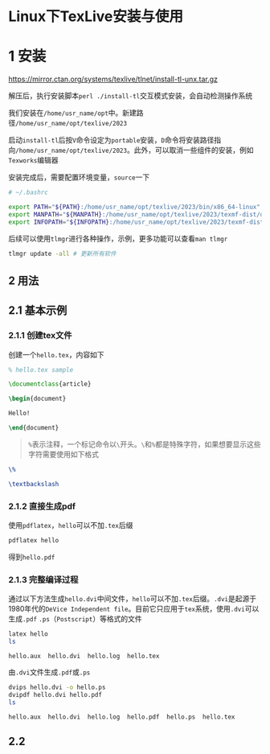# Linux下TexLive安装与使用

# 1 安装

https://mirror.ctan.org/systems/texlive/tlnet/install-tl-unx.tar.gz

解压后，执行安装脚本`perl ./install-tl`交互模式安装，会自动检测操作系统

我们安装在`/home/usr_name/opt`中。新建路径`/home/usr_name/opt/texlive/2023`

启动`install-tl`后按`V`命令设定为`portable`安装，`D`命令将安装路径指向`/home/usr_name/opt/texlive/2023`。此外，可以取消一些组件的安装，例如`Texworks`编辑器

安装完成后，需要配置环境变量，`source`一下

```sh
# ~/.bashrc

export PATH="${PATH}:/home/usr_name/opt/texlive/2023/bin/x86_64-linux"
export MANPATH="${MANPATH}:/home/usr_name/opt/texlive/2023/texmf-dist/doc/man"
export INFOPATH="${INFOPATH}:/home/usr_name/opt/texlive/2023/texmf-dist/doc/info"
```

后续可以使用`tlmgr`进行各种操作，示例，更多功能可以查看`man tlmgr`

```sh
tlmgr update -all # 更新所有软件
```

## 2 用法

## 2.1 基本示例

### 2.1.1 创建tex文件

创建一个`hello.tex`，内容如下

```tex
% hello.tex sample

\documentclass{article}

\begin{document}

Hello!

\end{document}
```

> `%`表示注释，一个标记命令以`\`开头。`\`和`%`都是特殊字符，如果想要显示这些字符需要使用如下格式

```tex
\%

\textbackslash
```

### 2.1.2 直接生成pdf

使用`pdflatex`，`hello`可以不加`.tex`后缀

```sh
pdflatex hello
```

得到`hello.pdf`

### 2.1.3 完整编译过程

通过以下方法生成`hello.dvi`中间文件，`hello`可以不加`.tex`后缀。`.dvi`是起源于1980年代的`DeVice Independent file`。目前它只应用于`tex`系统，使用`.dvi`可以生成`.pdf` `.ps`（`Postscript`）等格式的文件

```sh
latex hello
ls
```

```
hello.aux  hello.dvi  hello.log  hello.tex
```

由`.dvi`文件生成`.pdf`或`.ps`

```sh
dvips hello.dvi -o hello.ps
dvipdf hello.dvi hello.pdf
ls
```

```
hello.aux  hello.dvi  hello.log  hello.pdf  hello.ps  hello.tex
```

## 2.2 